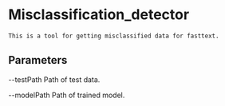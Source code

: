 # Misclassification_detector
    This is a tool for getting misclassified data for fasttext.

## Parameters
  --testPath  Path of test data.
  
  --modelPath  Path of trained model.
